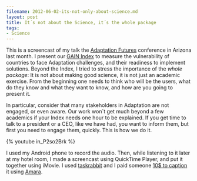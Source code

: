 ```yaml
---
filename: 2012-06-02-its-not-only-about-science.md
layout: post
title: It´s not about the Science, it´s the whole package
tags:
- Science
---
```

This is a screencast of my talk the <a href="http://www.adaptation.arizona.edu/adaptation2012/">Adaptation Futures</a> conference in Arizona last month. I present our <a href="http://index.gain.org">GAIN Index</a> to measure the vulnerability of countries to face Adaptation challenges, and their readiness to implement solutions. Beyond the Index, I tried to stress the importance of the <em>whole package</em>: It is not about making good science, it is not just an academic exercise. From the beginning one needs to think who will be the users, what do they know and what they want to know, and how are you going to present it.

In particular, consider that many stakeholders in Adaptation are not engaged, or even aware. Our work won´t get much beyond a few academics if your Index needs one hour to be explained. If you get time to talk to a president or a CEO, like we have had, you want to inform them, but first you need to engage them, quickly. This is how we do it.<!--more-->

{% youtube in_P2so2Brk %}

I used my Android phone to record the audio. Then, while listening to it later at my hotel room, I made a screencast using QuickTime Player, and put it together using iMovie. I used <a href="http://www.taskrabbit.com/">taskrabbit</a> and I paid someone <a href="http://www.taskrabbit.com/virtual/t/caption-this-video">10$ to caption</a> it using <a href="http://www.universalsubtitles.org/en/">Amara</a>.
